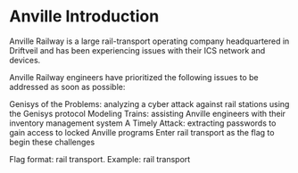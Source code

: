 # Anville Introduction

Anville Railway is a large rail-transport operating company headquartered in Driftveil and has been experiencing issues with their ICS network and devices.

Anville Railway engineers have prioritized the following issues to be addressed as soon as possible:

Genisys of the Problems: analyzing a cyber attack against rail stations using the Genisys protocol
Modeling Trains: assisting Anville engineers with their inventory management system
A Timely Attack: extracting passwords to gain access to locked Anville programs
Enter rail transport as the flag to begin these challenges

Flag format: rail transport. Example: rail transport

